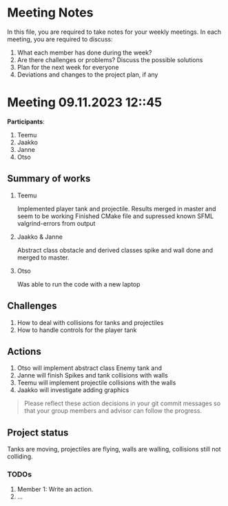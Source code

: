 # Meeting Notes
In this file, you are required to take notes for your weekly meetings. 
In each meeting, you are required to discuss:

1. What each member has done during the week?
2. Are there challenges or problems? Discuss the possible solutions
3. Plan for the next week for everyone
4. Deviations and changes to the project plan, if any


# Meeting 09.11.2023 12::45

**Participants**: 
1. Teemu 
2. Jaakko
3. Janne
4. Otso 

## Summary of works
1. Teemu
   
   Implemented player tank and projectile. Results merged in master and seem to be working
   Finished CMake file and supressed known SFML valgrind-errors from output

2. Jaakko & Janne

   Abstract class obstacle and derived classes spike and wall done and merged to master.

3. Otso

   Was able to run the code with a new laptop

## Challenges

1. How to deal with collisions for tanks and projectiles
2. How to handle controls for the player tank

## Actions
1. Otso will implement abstract class Enemy tank and
2. Janne will finish Spikes and tank collisions with walls 
3. Teemu will implement projectile collisions with the walls
4. Jaakko will investigate adding graphics 

> Please reflect these action decisions in your git commit messages so that 
> your group members and advisor can follow the progress.

## Project status 
Tanks are moving, projectiles are flying, walls are walling, collisions still not colliding. 


### TODOs
1. Member 1: Write an action.
2. ...